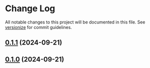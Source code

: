 # Change Log

All notable changes to this project will be documented in this file. See [versionize](https://github.com/versionize/versionize) for commit guidelines.

<a name="0.1.1"></a>
## [0.1.1](https://www.github.com/koko-u/DotnetHelpers/releases/tag/v0.1.1) (2024-09-21)

<a name="0.1.0"></a>
## [0.1.0](https://www.github.com/koko-u/DotnetHelpers/releases/tag/v0.1.0) (2024-09-21)

